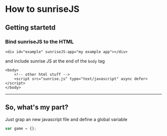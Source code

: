 How to sunriseJS
=======


Getting startetd
---------

### Bind sunriseJS to the HTML

```
<div id="example" sunriseJS-app="my example app"></div>
```

and include sunrise JS at the end of the ```body``` tag

```
<body>
	<!-- other html stuff -->
	<script src="sunrise.js" type="text/javascript" async defer></script>
</body>
```

*****

So, what's my part?
--------

Just grap an new javascript file and define a global variable 

```javascript
var game = {};
```